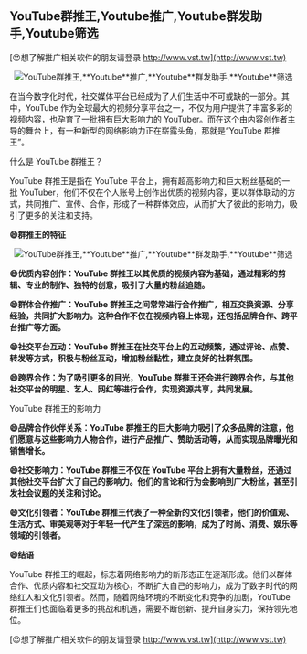## **YouTube群推王,**Youtube**推广,**Youtube**群发助手,**Youtube**筛选**

[😍想了解推广相关软件的朋友请登录 http://www.vst.tw](http://www.vst.tw)

 <center><img src="https://vst.tw/MP4/tuiguang/png/4.png" alt="YouTube群推王,**Youtube**推广,**Youtube**群发助手,**Youtube**筛选"></center>

在当今数字化时代，社交媒体平台已经成为了人们生活中不可或缺的一部分。其中，YouTube 作为全球最大的视频分享平台之一，不仅为用户提供了丰富多彩的视频内容，也孕育了一批拥有巨大影响力的 YouTuber。而在这个由内容创作者主导的舞台上，有一种新型的网络影响力正在崭露头角，那就是“YouTube 群推王”。

什么是 YouTube 群推王？

YouTube 群推王是指在 YouTube 平台上，拥有超高影响力和巨大粉丝基础的一批 YouTuber，他们不仅在个人账号上创作出优质的视频内容，更以群体联动的方式，共同推广、宣传、合作，形成了一种群体效应，从而扩大了彼此的影响力，吸引了更多的关注和支持。

**😄群推王的特征**

 <center><img src="https://vst.tw/MP4/tuiguang/png/4.png" alt="YouTube群推王,**Youtube**推广,**Youtube**群发助手,**Youtube**筛选"></center>

**😄优质内容创作：YouTube 群推王以其优质的视频内容为基础，通过精彩的剪辑、专业的制作、独特的创意，吸引了大量的粉丝追随。**

**😄群体合作推广：YouTube 群推王之间常常进行合作推广，相互交换资源、分享经验，共同扩大影响力。这种合作不仅在视频内容上体现，还包括品牌合作、跨平台推广等方面。**

**😄社交平台互动：YouTube 群推王在社交平台上的互动频繁，通过评论、点赞、转发等方式，积极与粉丝互动，增加粉丝黏性，建立良好的社群氛围。**

**😄跨界合作：为了吸引更多的目光，YouTube 群推王还会进行跨界合作，与其他社交平台的明星、艺人、网红等进行合作，实现资源共享，共同发展。**

YouTube 群推王的影响力

**😄品牌合作伙伴关系：YouTube 群推王的巨大影响力吸引了众多品牌的注意，他们愿意与这些影响力人物合作，进行产品推广、赞助活动等，从而实现品牌曝光和销售增长。**

**😄社交影响力：YouTube 群推王不仅在 YouTube 平台上拥有大量粉丝，还通过其他社交平台扩大了自己的影响力。他们的言论和行为会影响到广大粉丝，甚至引发社会议题的关注和讨论。**

**😄文化引领者：YouTube 群推王代表了一种全新的文化引领者，他们的价值观、生活方式、审美观等对于年轻一代产生了深远的影响，成为了时尚、消费、娱乐等领域的引领者。**

**😄结语**

YouTube 群推王的崛起，标志着网络影响力的新形态正在逐渐形成。他们以群体合作、优质内容和社交互动为核心，不断扩大自己的影响力，成为了数字时代的网络红人和文化引领者。然而，随着网络环境的不断变化和竞争的加剧，YouTube 群推王们也面临着更多的挑战和机遇，需要不断创新、提升自身实力，保持领先地位。

[😍想了解推广相关软件的朋友请登录 http://www.vst.tw](http://www.vst.tw)




